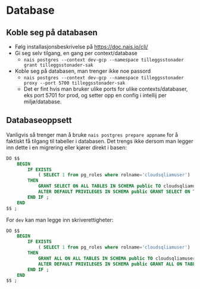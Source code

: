 # Database

## Koble seg på databasen
* Følg installasjonsbeskrivelse på https://doc.nais.io/cli/
* Gi seg selv tilgang, en gang per context/database
    * `nais postgres --context dev-gcp --namespace tilleggsstonader grant tilleggsstonader-sak`
* Koble seg på databasen, man trenger ikke noe passord
    * `nais postgres --context dev-gcp --namespace tilleggsstonader proxy --port 5700 tilleggsstonader-sak`
    * Det er fint hvis man bruker ulike ports for ulike contexts/databaser, eks port 5701 for prod, og setter opp en config i intellij per miljø/database.


## Databaseoppsett
Vanligvis så trenger man å bruke `nais postgres prepare appname` for å faktiskt få tilgang til tabeller i databasen.
Det trengs ikke dersom man legger inn dette i en migrering eller kjører direkt i basen:
```sql
DO $$
    BEGIN
        IF EXISTS
            ( SELECT 1 from pg_roles where rolname='cloudsqliamuser')
        THEN
            GRANT SELECT ON ALL TABLES IN SCHEMA public TO cloudsqliamuser;
            ALTER DEFAULT PRIVILEGES IN SCHEMA public GRANT SELECT ON TABLES TO cloudsqliamuser;
        END IF ;
    END
$$ ;
```
For `dev` kan man legge inn skriverettigheter:
```sql
DO $$
    BEGIN
        IF EXISTS
            ( SELECT 1 from pg_roles where rolname='cloudsqliamuser')
        THEN
            GRANT ALL ON ALL TABLES IN SCHEMA public TO cloudsqliamuser;
            ALTER DEFAULT PRIVILEGES IN SCHEMA public GRANT ALL ON TABLES TO cloudsqliamuser;
        END IF ;
    END
$$ ;
```
